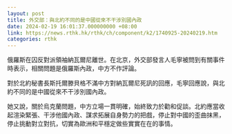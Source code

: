 ```yaml
---
layout: post
title: 外交部：與北約不同的是中國從來不干涉別國內政
date: 2024-02-19 16:01:37.000000000 +08:00
link: https://news.rthk.hk/rthk/ch/component/k2/1740925-20240219.htm
categories: rthk
---
```


俄羅斯在囚反對派領袖納瓦爾尼離世。在北京，外交部發言人毛寧被問到有關事件時表示，相關問題是俄羅斯內政，中方不作評論。

對於北約秘書長斯托爾滕貝格不滿中方對納瓦爾尼死訊的回應，毛寧回應說，與北約不同的是中國從來不干涉別國內政。

她又說，關於烏克蘭問題，中方立場一貫明確，始終致力於勸和促談。北約應當收起渲染緊張、干涉他國內政、謀求拓展自身勢力的把戲，停止對中國的歪曲抹黑，停止挑動對立對抗，切實為歐洲和平穩定做些實實在在的事情。

